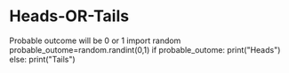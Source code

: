# Heads-OR-Tails
Probable outcome will be 0 or 1 
import random 
probable_outome=random.randint(0,1)
if probable_outome:
  print("Heads")
else:
  print("Tails")
